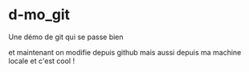 # d-mo_git
Une démo de git qui se passe bien

et maintenant on modifie depuis github
mais aussi depuis ma machine locale et c'est cool !
